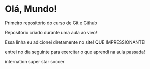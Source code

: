 # Olá, Mundo!
 Primeiro repositório do curso de Git e Github

Repositório criado durante uma aula ao vivo!

Essa linha eu adicionei diretamente no site! QUE IMPRESSIONANTE!

entrei no dia seguinte para exercitar o que aprendi na aula passada!

internation super star soccer 